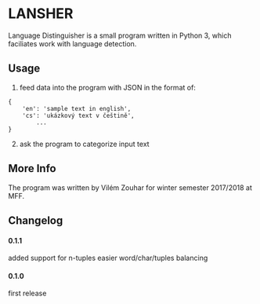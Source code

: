 # LANSHER 

Language Distinguisher is a small program written in Python 3, which faciliates work with language detection.


## Usage

1. feed data into the program with JSON in the format of:
```
{
	'en': 'sample text in english',
	'cs': 'ukázkový text v češtině',
		...
}
```
2. ask the program to categorize input text

## More Info
The program was written by Vilém Zouhar for winter semester 2017/2018 at MFF.

## Changelog

#### 0.1.1
added support for n-tuples
easier word/char/tuples balancing 

#### 0.1.0
first release
